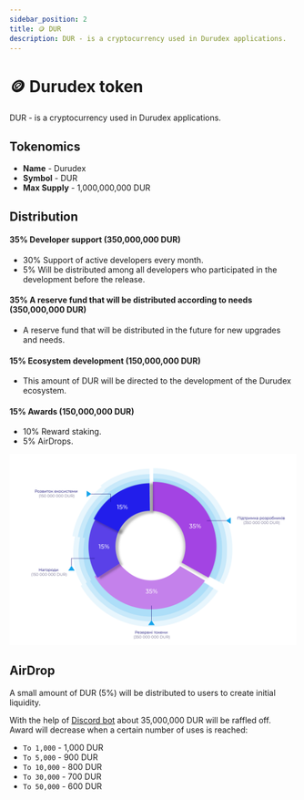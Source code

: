 ```yaml
---
sidebar_position: 2
title: 🪙 DUR
description: DUR - is a cryptocurrency used in Durudex applications.
---
```


# 🪙 Durudex token

DUR - is a cryptocurrency used in Durudex applications.

## Tokenomics

+ **Name** - Durudex
+ **Symbol** - DUR
+ **Max Supply** - 1,000,000,000 DUR

## Distribution

#### 35% Developer support (350,000,000 DUR)

+ 30% Support of active developers every month.
+ 5% Will be distributed among all developers who participated in the development before the release.

#### 35% A reserve fund that will be distributed according to needs (350,000,000 DUR)

+ A reserve fund that will be distributed in the future for new upgrades and needs.

#### 15% Ecosystem development (150,000,000 DUR)

+ This amount of DUR will be directed to the development of the Durudex ecosystem.

#### 15% Awards (150,000,000 DUR)

+ 10% Reward staking.
+ 5% AirDrops.

![DUR allocation](/img/allocation.svg 'DUR allocation')

## AirDrop

A small amount of DUR (5%) will be distributed to users to create initial liquidity.

With the help of [Discord bot](/ecosystem/discord-promo-bot.md) about 35,000,000 DUR will be raffled off. Award
will decrease when a certain number of uses is reached:

+ `To 1,000` - 1,000 DUR
+ `To 5,000` - 900 DUR
+ `To 10,000` - 800 DUR
+ `To 30,000` - 700 DUR
+ `To 50,000` - 600 DUR
